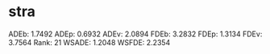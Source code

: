 # stra

ADEb: 1.7492
ADEp: 0.6932
ADEv: 2.0894
FDEb: 3.2832
FDEp: 1.3134
FDEv: 3.7564
Rank: 21
WSADE: 1.2048
WSFDE: 2.2354